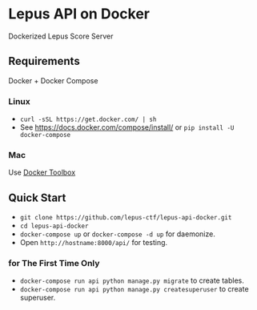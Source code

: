 # Lepus API on Docker

Dockerized Lepus Score Server


## Requirements

Docker + Docker Compose


### Linux

* `curl -sSL https://get.docker.com/ | sh`
* See https://docs.docker.com/compose/install/ or `pip install -U docker-compose`


### Mac

Use [Docker Toolbox](https://www.docker.com/toolbox)


## Quick Start

* `git clone https://github.com/lepus-ctf/lepus-api-docker.git`
* `cd lepus-api-docker`
* `docker-compose up` or `docker-compose -d up` for daemonize.
* Open `http://hostname:8000/api/` for testing.


### for The First Time Only

* `docker-compose run api python manage.py migrate` to create tables.
* `docker-compose run api python manage.py createsuperuser` to create superuser.
